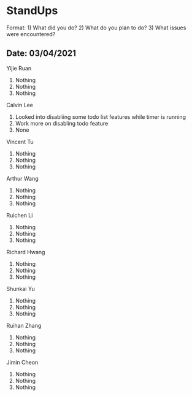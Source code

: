 # StandUps

Format: 1) What did you do? 2) What do you plan to do? 3) What issues were encountered?

## Date: 03/04/2021

Yijie Ruan 
1. Nothing
2. Nothing
3. Nothing

Calvin Lee
1. Looked into disabliing some todo list features while timer is running
2. Work more on disabling todo feature
3. None

Vincent Tu
1. Nothing
2. Nothing
3. Nothing

Arthur Wang
1. Nothing
2. Nothing
3. Nothing

Ruichen Li
1. Nothing
2. Nothing
3. Nothing

Richard Hwang
1. Nothing
2. Nothing
3. Nothing

Shunkai Yu
1. Nothing
2. Nothing
3. Nothing

Ruihan Zhang
1. Nothing
2. Nothing
3. Nothing

Jimin Cheon 
1. Nothing
2. Nothing
3. Nothing
